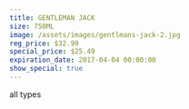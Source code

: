 ```yaml
---
title: GENTLEMAN JACK
size: 750ML
image: /assets/images/gentlmans-jack-2.jpg
reg_price: $32.99
special_price: $25.49
expiration_date: 2017-04-04 00:00:00
show_special: true
---
```



all types